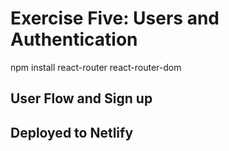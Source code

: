 # Exercise Five: Users and Authentication

 npm install react-router react-router-dom

## User Flow and Sign up
## Deployed to Netlify